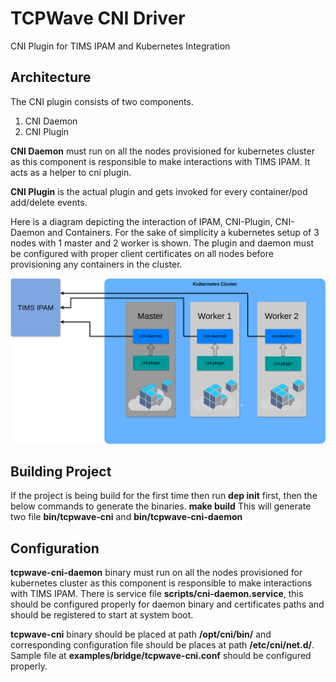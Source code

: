 # TCPWave CNI Driver
CNI Plugin for TIMS IPAM and Kubernetes Integration

## Architecture
The CNI plugin consists of two components.
  1. CNI Daemon
  2. CNI Plugin

**CNI Daemon** must run on all the nodes provisioned for kubernetes cluster
as this component is responsible to make interactions with TIMS IPAM. It acts as
a helper to cni plugin.

**CNI Plugin** is the actual plugin and gets invoked for every container/pod
add/delete events.

Here is a diagram depicting the interaction of IPAM, CNI-Plugin, CNI-Daemon and
Containers. For the sake of simplicity a kubernetes setup of 3 nodes with 1 master
and 2 worker is shown.
The plugin and daemon must be configured with proper client certificates on all
nodes before provisioning any containers in the cluster.

![Architecture diagram of tcpwave cni plugin](kubernetes-cni-design.png)


## Building Project
If the project is being build for the first time then run **dep init** first,
then the below commands to generate the binaries.
**make build**
This will generate two file **bin/tcpwave-cni** and **bin/tcpwave-cni-daemon**


## Configuration
**tcpwave-cni-daemon** binary must run on all the nodes provisioned for kubernetes
cluster as this component is responsible to make interactions with TIMS IPAM.
There is service file **scripts/cni-daemon.service**, this should be configured
properly for daemon binary and certificates paths and should be registered to
start at system boot.

**tcpwave-cni** binary should be placed at path **/opt/cni/bin/** and corresponding
configuration file should be places at path **/etc/cni/net.d/**.
Sample file at **examples/bridge/tcpwave-cni.conf** should be configured properly.

